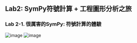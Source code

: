  ## Lab2: SymPy符號計算 + 工程圖形分析之旅
### Lab 2-1. 很厲害的SymPy: 符號計算的體驗
![image](https://github.com/MinChunXie/WorkM/assets/100060507/d1a2883f-eb77-4119-be3f-2951f5b4f8f2)
![image](https://github.com/MinChunXie/WorkM/assets/100060507/469d3f32-a82c-4ff5-a7c9-4ff1219efcb1)
